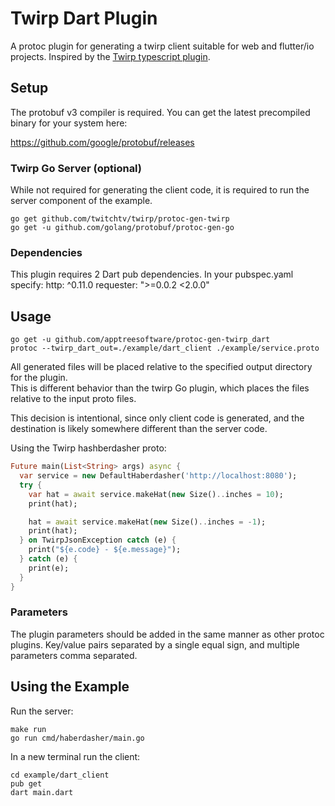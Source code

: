 # Twirp Dart Plugin

A protoc plugin for generating a twirp client suitable for web and flutter/io projects. Inspired by the [Twirp typescript plugin](https://github.com/larrymyers/protoc-gen-twirp_typescript).

## Setup

The protobuf v3 compiler is required. You can get the latest precompiled binary for your system here:

https://github.com/google/protobuf/releases

### Twirp Go Server (optional)

While not required for generating the client code, it is required to run the server component of the example.

    go get github.com/twitchtv/twirp/protoc-gen-twirp
    go get -u github.com/golang/protobuf/protoc-gen-go
    
### Dependencies

This plugin requires 2 Dart pub dependencies. In your pubspec.yaml specify:
  http: ^0.11.0
  requester: ">=0.0.2 <2.0.0"


## Usage

    go get -u github.com/apptreesoftware/protoc-gen-twirp_dart
    protoc --twirp_dart_out=./example/dart_client ./example/service.proto
    
All generated files will be placed relative to the specified output directory for the plugin.  
This is different behavior than the twirp Go plugin, which places the files relative to the input proto files.

This decision is intentional, since only client code is generated, and the destination is likely somewhere different
than the server code.

Using the Twirp hashberdasher proto:
    
```dart
Future main(List<String> args) async {
  var service = new DefaultHaberdasher('http://localhost:8080');
  try {
    var hat = await service.makeHat(new Size()..inches = 10);
    print(hat);

    hat = await service.makeHat(new Size()..inches = -1);
    print(hat);
  } on TwirpJsonException catch (e) {
    print("${e.code} - ${e.message}");
  } catch (e) {
    print(e);
  }
}
```
    
### Parameters

The plugin parameters should be added in the same manner as other protoc plugins. 
Key/value pairs separated by a single equal sign, and multiple parameters comma separated.

## Using the Example

Run the server:

    make run
    go run cmd/haberdasher/main.go
     
In a new terminal run the client:
 
    cd example/dart_client
    pub get
    dart main.dart
